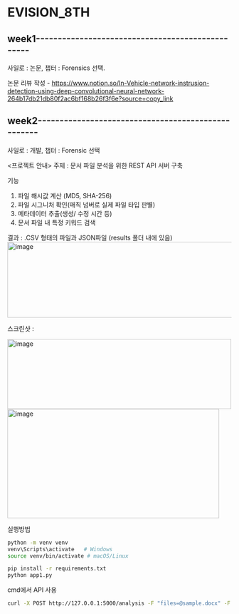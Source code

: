 # EVISION_8TH

## week1-------------------------------------------------
사일로 : 논문, 챕터 : Forensics 선택.

논문 리뷰 작성 - https://www.notion.so/In-Vehicle-network-instrusion-detection-using-deep-convolutional-neural-network-264b17db21db80f2ac6bf168b26f3f6e?source=copy_link 

## week2---------------------------------------------------
사일로 : 개발, 챕터 : Forensic 선택 

<프로젝트 안내>
주제 : 문서 파일 분석을 위한 REST API 서버 구축 

기능 
  1. 파일 해시값 계산 (MD5, SHA-256)
  2. 파일 시그니처 확인(매직 넘버로 실제 파일 타입 판별)
  3. 메타데이터 추출(생성/ 수정 시간 등)
  4. 문서 파일 내 특정 키워드 검색 

결과 : .CSV 형태의 파일과 JSON파일 (results 폴더 내에 있음)
<img width="1279" height="170" alt="image" src="https://github.com/user-attachments/assets/0500a4d8-4cd7-4d5c-aa50-57bba23fe85f" />


스크린샷 : 

<img width="503" height="157" alt="image" src="https://github.com/user-attachments/assets/c54ad0dd-5d74-4cf5-9cd0-07fa04c141af" />

<img width="476" height="245" alt="image" src="https://github.com/user-attachments/assets/424e5ba8-9038-4263-9abb-07819f5b2325" />



실행방법
```bash
python -m venv venv
venv\Scripts\activate   # Windows
source venv/bin/activate # macOS/Linux

pip install -r requirements.txt
python app1.py
```

cmd에서 API 사용
```bash
curl -X POST http://127.0.0.1:5000/analysis -F "files=@sample.docx" -F "keyword=<임의로 설정>"
```



